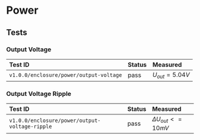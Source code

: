 # Power

## Tests

### Output Voltage

| Test ID | Status | Measured |
| :------ | ------ | :------- |
| `v1.0.0/enclosure/power/output-voltage` | pass | $U_{out} = 5.04 V$ |

### Output Voltage Ripple

| Test ID | Status | Measured |
| :------ | ------ | :------- |
| `v1.0.0/enclosure/power/output-voltage-ripple` | pass | $\Delta U_{out} <= 10 mV$ |
